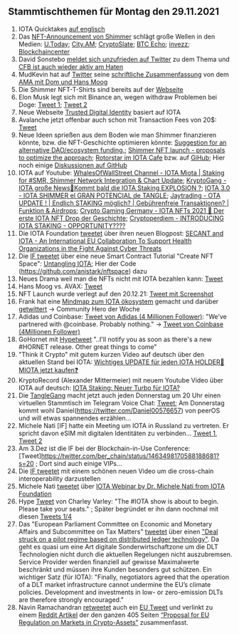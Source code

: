 ## Stammtischthemen für Montag den 29.11.2021

1. IOTA Quicktakes [auf englisch](https://www.youtube.com/watch?v=HJKG1dnlnqc)
2. Das [NFT-Announcement von Shimmer](https://twitter.com/shimmernet/status/1462825664848007175?s=20) schlägt große Wellen in den Medien: [U.Today](https://u.today/iotas-shimmer-network-receives-first-genesis-nft-collection); [City.AM](https://www.cityam.com/iota-debuts-genesis-nfts-on-newly-launched-shimmer-network/); [CryptoSlate](https://cryptoslate.com/iota-debuts-genesis-nfts-on-newly-launched-shimmer-network-to-reward-early-adopters/); [BTC Echo](https://www.btc-echo.de/news/schritt-fuer-schritt-iota-stellt-genesis-nfts-vor-129998/); [invezz](https://invezz.com/de/news/2021/11/22/iota-bringt-shimmer-jersey-genesis-nfts-in-limitierter-auflage-auf-markt/); [Blockchaincenter](https://www.blockchaincenter.net/shimmer/)
3. David Sonstebo [meldet sich unzufrieden auf Twitter](https://twitter.com/DavidSonstebo/status/1462873954725642246?s=20) zu dem Thema und [CFB ist auch wieder aktiv am Haten](https://twitter.com/c___f___b/status/1463121450282409985?s=20)
4. MudKevin hat auf [Twitter](https://twitter.com/MudKevin/status/1463049267648495620?s=20) seine [schriftliche Zusammenfassung](https://docs.google.com/document/d/1xyjc61o6Y0s9G33BGEIJVzwiitsG8lf-CKH-jiCxTT0/edit?usp=sharing) von dem [AMA mit Dom und Hans Moog](https://www.youtube.com/watch?v=RNEPZ3_0TeE&t=1886s)
5. Die Shimmer NFT-T-Shirts sind bereits auf der [Webseite](https://store.shimmer.network/collections/shimmer-collection)
6. Elon Musk legt sich mit Binance an, wegen withdraw Problemen bei Doge: [Tweet 1](https://twitter.com/elonmusk/status/1463085111600205825?s=20); [Tweet 2](https://twitter.com/elonmusk/status/1463096278171148290?s=20)
7. Neue Webseite [Trusted Digital Identity](https://individni.net/) basiert auf IOTA
8. Avalanche jetzt offenbar auch schon mit Transaction Fees von 20$: [Tweet](https://twitter.com/econoar/status/1462983727747788801?s=20)
9. Neue Ideen sprießen aus dem Boden wie man Shimmer finanzieren könnte, bzw. die NFT-Geschichte optimieren könnte: [Suggestion for an alternative DAO/ecosystem funding.](https://github.com/iota-community/Shimmer-Governance/discussions/5#discussion-3700871); [Shimmer NFT launch - proposals to optimize the approach](https://github.com/iota-community/Shimmer-Governance/discussions/4); [Rotorstar im IOTA Cafe](https://t.me/IOTA_DACH/436897) bzw. auf [GiHub](https://github.com/iota-community/Shimmer-Governance/discussions/6); Hier noch einige [Diskussionen auf GitHub](https://github.com/iota-community/Shimmer-Governance/discussions/4#discussioncomment-1696217)
10. IOTA auf Youtube: [WhalesOfWallStreet Channel - IOTA Miota | Staking for #SMR, Shimmer Network Integration & Chart Update](https://www.youtube.com/watch?v=zwdV-BVp5Wg); [KryptoGang - IOTA große News💎Kommt bald die IOTA Staking EXPLOSION ?](https://www.youtube.com/watch?v=RO80PGh_gJo); [IOTA 3.0 - IOTA SHIMMER el GRAN POTENCIAL de TANGLE](https://www.youtube.com/watch?v=wLqzadkxwC4); [Jaytrading - OTA UPDATE ! | Endlich STAKING möglich? | Gebührenfreie Transaktionen? | Funktion & Airdrops](https://www.youtube.com/watch?v=vz5LuxROGN8); [Crypto Gaming Germany - IOTA NFTs 2021 🤖 Der erste IOTA NFT Drop der Geschichte](https://www.youtube.com/watch?v=XN31CM_6tss&t=64s); [Cryptoperdiem - INTRODUCING IOTA STAKING - OPPORTUNITY????](https://www.youtube.com/watch?v=mU6FLJlhx5s)
11. Die IOTA Foundation [tweetet](https://twitter.com/iota/status/1463178701567401985?s=20) über ihren neuen Blogpost: [SECANT and IOTA - An International EU Collaboration To Support Health Organizations in the Fight Against Cyber Threats](https://blog.iota.org/secant-uses-iota-for-iot-and-data-infrastructure-in-europes-health-industry/)
12. Die [IF tweetet](https://twitter.com/iota/status/1463160747681275907) über eine neue Smart Contract Tutorial "Create NFT Space": [Untangling IOTA](https://www.twitch.tv/videos/1214630511); Hier der Code (https://github.com/anistark/nftspace) dazu
13. Neues Drama weil man die NFTs nicht mit IOTA bezahlen kann: [Tweet](https://twitter.com/dennisnagpal1/status/1463294447605723142?s=20)
14. Hans Moog vs. AVAX: [Tweet](https://twitter.com/hus_qy/status/1463480074418761736?t=KZGlxgkDaBRyZpRWu0V7JA&s=19) 
15. NFT Launch wurde verlegt auf den 20.12.21: [Tweet mit Screenshot](https://twitter.com/rostcrypto/status/1463623032824639491?s=20)
16. Frank hat eine [Mindmap zum IOTA ökosystem](https://graphcommons.com/graphs/e6806379-20b1-48e8-9f6d-d99525d79b2e) gemacht und darüber [getwittert](https://twitter.com/2779530283Mi/status/1463597039493783560?s=20) -> Community Hero der Woche
17. Adidas und Coinbase: [Tweet von Adidas (4 Millionen Follower)](https://twitter.com/adidasoriginals/status/1463571957249630223?s=20): "We’ve partnered with @coinbase. Probably nothing." -> [Tweet von Coinbase (4Millionen Follower)](https://twitter.com/coinbase/status/1463583201113214987?s=20)
18. GoHornet mit [Hypetweet](https://twitter.com/GoHornet/status/1463572294543028228?s=20) "..I'll notify you as soon as there's a new #HORNET release. Other great things to come"
19. "Think it Crypto" mit gutem kurzen Video auf deutsch über den aktuellen Stand bei IOTA: [Wichtiges UPDATE für jeden IOTA HOLDER🚀 MIOTA jetzt kaufen❓](https://www.youtube.com/watch?v=DXpMHEsJIKo)
20. KryptoRecord (Alexander Mittermeier) mit neuem Youtube Video über IOTA auf deutsch: [IOTA Staking: Neuer Turbo für IOTA?](https://www.youtube.com/watch?v=-RaA7-YTmlM)
21. Die [TangleGang](https://t.me/tangle_gang/) macht jetzt auch jeden Donnerstag um 20 Uhr einen virtuellen Stammtisch im Telegram Voice Chat: [Tweet](https://twitter.com/GangTangleTalk/status/1463109150523678723?s=20); Am Donnerstag kommt wohl Daniel(https://twitter.com/Daniel00576657) von peerOS und will etwas spannendes erzählen...
22. Michele Nati [IF] hatte ein Meeting um IOTA in Russland zu vertreten. Er spricht davon eSIM mit digitalen Identitäten zu verbinden... [Tweet 1](https://twitter.com/michelenati/status/1463787131822874624?s=20), [Tweet 2](https://twitter.com/michelenati/status/1463792372005982208?s=20)
23. Am 3.Dez ist die IF bei der Blockchain-in-Use Conference: [Tweet]https://twitter.com/ber_chain/status/1463498170588188681?s=20 ; Dort sind auch einige VIPs...
24. Die [IF tweetet](https://twitter.com/iota/status/1463462495415320579?s=20) mit einem schönen neuen Video um die cross-chain interoperability darzustellen
25. Michele Nati [tweetet](https://twitter.com/michelenati/status/1463875692119175170?s=20) über [IOTA Webinar by Dr. Michele Nati from IOTA Foundation](https://www.youtube.com/watch?v=6swzmcLmlms&t=4418s)
26. Hype [Tweet](https://twitter.com/c_varley/status/1463869178432180228?s=20) von Charley Varley: "The #IOTA show is about to begin. Please take your seats." ; Später begründet er ihn dann nochmal mit diesen [Tweets 1/4](https://twitter.com/c_varley/status/1463879818970386432?s=20)
27. Das "European Parliament Committee on Economic and Monetary Affairs and Subcommittee on Tax Matters" [tweetet](https://twitter.com/EP_Economics/status/1463570601264754703?s=20) über einen ["Deal struck on a pilot regime based on distributed ledger technology"](https://www.europarl.europa.eu/news/en/press-room/20211124IPR18025/deal-struck-on-a-pilot-regime-based-on-distributed-ledger-technology). Da geht es quasi um eine Art digitale Sonderwirtschaftzone um die DLT Technologien nicht durch die aktuellen Regelungen nicht auszubremsen. Service Provider werden finanziell auf gewisse Maximalwerte beschränkt und müssen ihre Kunden besonders gut schützen. Ein wichtiger Satz (für IOTA): "Finally, negotiators agreed that the operation of a DLT market infrastructure cannot undermine the EU’s climate policies. Development and investments in low- or zero-emission DLTs are therefore strongly encouraged."
28. Navin Ramachandran [retweetet](https://twitter.com/navinram999/status/1464003760548724738?s=20) auch ein [EU Tweet](https://twitter.com/EU2021SI/status/1463550811699617794?s=20) und verlinkt zu einem [Reddit Artikel](https://www.reddit.com/r/CryptoCurrency/comments/r218s7/the_most_important_piece_of_regulation_on/) der den ganzen 405 Seiten [“Proposal for EU Regulation on Markets in Crypto-Assets”](https://www.consilium.europa.eu/media/53105/st14067-en21.pdf) zusammenfasst.
